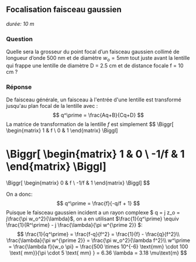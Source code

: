 ## Focalisation faisceau gaussien

*durée: 10 m*

### Question

Quelle sera la grosseur du point focal d’un faisceau gaussien collimé de longueur d’onde 500 nm et de diamètre $w_o=5 mm$ tout juste avant la lentille qui frappe une lentille de diamètre D = 2.5 cm et de distance focale f = 10 cm ?

### Réponse

De faisceau générale, un faisceau à l'entrée d'une lentille est transformé jusqu'au plan focal de la lentille avec :
$$
q^\prime = \frac{Aq+B}{Cq+D}
$$
La matrice de transformation de la lentille $f​$ est simplement 
$$
\Biggr[
\begin{matrix} 1 & f \\
0 & 1
\end{matrix}
\Biggl]

\Biggr[
\begin{matrix} 1 & 0 \\
-1/f & 1
\end{matrix}
\Biggl]
=
\Biggr[
\begin{matrix} 0 & f \\
-1/f & 1
\end{matrix}
\Biggl]
$$


On a donc:
$$
q^\prime = \frac{f}{-q/f + 1}
$$
Puisque le faisceau gaussien incident a un rayon complexe $ q = j z_o = j\frac{\pi w_o^2}{\lambda}​$, on a en utilisant $\frac{1}{q^\prime} \equiv \frac{1}{R^\prime} - j \frac{\lambda}{\pi w^{\prime 2}} ​$:
$$
\frac{1}{q^\prime} = \frac{f-q}{f^2} = \frac{1}{f} - \frac{q}{f^2}\\
\frac{\lambda}{\pi w^{\prime 2}}  = \frac{\pi w_o^2}{\lambda f^2}\\
w^\prime = \frac{\lambda f}{w_o \pi} = \frac{500 \times 10^{-6} \text{mm} \cdot 100 \text{ mm}}{\pi \cdot 5 \text{ mm} } = 6.36 \lambda = 3.18 \mu\text{m}
$$




